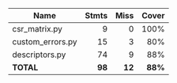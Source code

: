 | Name              |    Stmts |     Miss |   Cover |
|------------------ | -------: | -------: | ------: |
| csr\_matrix.py    |        9 |        0 |    100% |
| custom\_errors.py |       15 |        3 |     80% |
| descriptors.py    |       74 |        9 |     88% |
|         **TOTAL** |   **98** |   **12** | **88%** |
